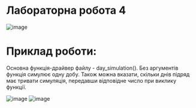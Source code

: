 # Лабораторна робота 4
![image](https://github.com/TarnMaVas/Tarnavskyi_Lab_4_Discrete/assets/149354577/bb7b931e-41e4-49f8-b455-60663b0efc55)

# Приклад роботи:
Основна функція-драйвер файлу - day_simulation().
Без аргументів функція симулює одну добу. Також можна вказати, скільки днів підряд має тривати симуляція, передавши відповідне число при виклику функції. 

![image](https://github.com/TarnMaVas/Tarnavskyi_Lab_4_Discrete/assets/149354577/c097ea85-a240-48b6-8ae0-1e216ba4cd19)
![image](https://github.com/TarnMaVas/Tarnavskyi_Lab_4_Discrete/assets/149354577/ab915fa8-9c9d-46cf-a033-c1a0a3906916)
